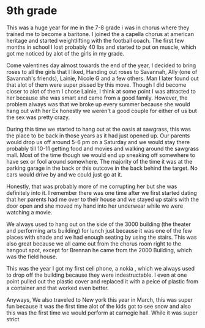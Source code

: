 # 9th grade 
This was a huge year for me in the 7-8 grade i was in chorus where they trained me to become a baritone. I joined the a capella chorus at american heritage and started weightlifting with the football coach. The first few months in school I lost probably 40 lbs and started to put on muscle, which got me noticed by alot of the girls in my grade. 

Come valentines day almost towards the end of the year, I decided to bring roses to all the girls that I liked, Handing out roses to Savannah, Ally (one of Savannah's friends), Lainie, Nicole G and a few others. Man I later found out that alot of them were super pissed by this move. Though I did become closer to alot of them I chose Lainie, I think at some point I was attracted to her because she was smart and came from a good family. However, the problem always was that we broke up every summer because she would hang out with her Ex honestly we weren't a good couple for either of us but the sex was pretty crazy. 

During this time we started to hang out at the oasis at sawgrass, this was the place to be back in those years as it had just opened up. Our parents would drop us off around 5-6 pm on a Saturday and we would stay there probably till 10-11 getting food and movies and walking around the sawgrass mall. Most of the time though we would end up sneaking off somewhere to have sex or fool around somewhere. 
The majority of the time it was at the parking garage in the back or this outcove in the back behind the target. No cars would drive by and we could just go at it. 

Honestly, that was probably more of me corrupting her but she was definitely into it. I remember there was one time after we first started dating that her parents had me over to their house and we stayed up stairs with the door open and she moved my hand into her underwear while we were watching a movie. 

We always used to hang out on the side of the 3000 building (the theater and performing arts building) for lunch just because it was one of the few places with shade and we had enough seating by using the stairs. This was also great because we all came out from the chorus room right to the hangout spot, except for Brennan he came from the 2000 Building, which was the field house. 

This was the year I got my first cell phone, a nokia , which we always used to drop off the building because they were indestructable. I even at one point pulled out the plastic cover and replaced it with a peice of plastic from a container and that worked even better. 
 
Anyways, We also traveled to New york this year in March, this was super fun because it was the first time alot of the kids got to see snow and also this was the first time we would perform at carnegie hall. While it was super strict  